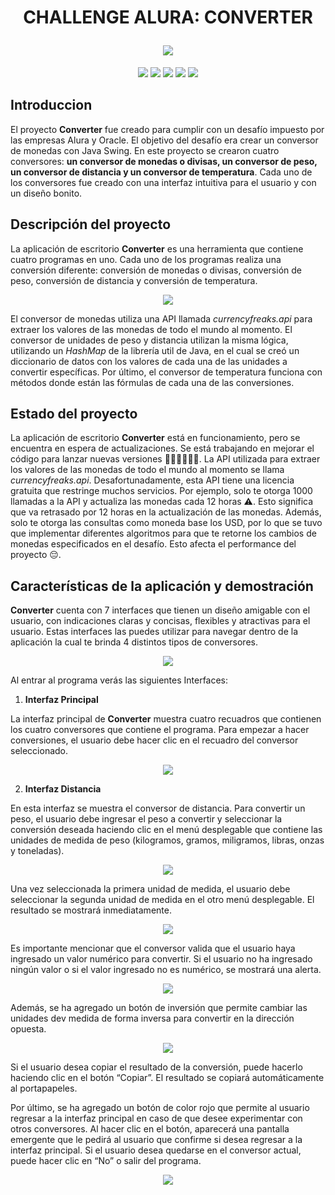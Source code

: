 <h1 align="center"><p align="center"> CHALLENGE ALURA: CONVERTER </p>
<img src="src/imagenes/imagenesReadme/PortadaConverter.png">
</h1>
<p align="center">
<img src="src/imagenes/imagenesReadme/relaease-date-july.svg">
<img src="src/imagenes/imagenesReadme/conversor-unidades.svg">
<a href = "https://docs.oracle.com/javase/7/docs/api/javax/swing/package-summary.html"><img src="src/imagenes/imagenesReadme/java-swing.svg"></a>
<a href = "https://currencyfreaks.com/documentation.html"><img src="src/imagenes/imagenesReadme/using-currencyfreaks.api.svg" ></a>
<a href = "https://docs.oracle.com/javase/8/docs/api/java/util/HashMap.html"><img src="src/imagenes/imagenesReadme/java-hashmap.svg"></a>
</p>

## Introduccion
<p>El proyecto <strong>Converter</strong> fue creado para cumplir con un desafío impuesto por las empresas Alura y Oracle. El objetivo del desafío era crear un conversor de monedas con Java Swing. En este proyecto se crearon cuatro conversores: <strong>un conversor de monedas o divisas, un conversor de peso, un conversor de distancia y un conversor de temperatura</strong>. Cada uno de los conversores fue creado con una interfaz intuitiva para el usuario y con un diseño bonito.</p>

## Descripción del proyecto


<p>La aplicación de escritorio <strong>Converter</strong> es una herramienta que contiene cuatro programas en uno. Cada uno de los programas realiza una conversión diferente: conversión de monedas o divisas, conversión de peso, conversión de distancia y conversión de temperatura.</p>

<p align="center"><img src="src/imagenes/imagenesReadme/converter.png"></p>

<p>El conversor de monedas utiliza una API llamada <em>currencyfreaks.api</em> para extraer los valores de las monedas de todo el mundo al momento. El conversor de unidades de peso y distancia utilizan la misma lógica, utilizando un <em>HashMap</em> de la librería util de Java, en el cual se creó un diccionario de datos con los valores de cada una de las unidades a convertir específicas. Por último, el conversor de temperatura funciona con métodos donde están las fórmulas de cada una de las conversiones.</p>

## Estado del proyecto

La aplicación de escritorio <strong>Converter</strong> está en funcionamiento, pero se encuentra en espera de actualizaciones. Se está trabajando en mejorar el código para lanzar nuevas versiones 👨🏼‍💻👨🏼‍🔧. La API utilizada para extraer los valores de las monedas de todo el mundo al momento se llama <em>currencyfreaks.api</em>. Desafortunadamente, esta API tiene una licencia gratuita que restringe muchos servicios. Por ejemplo, solo te otorga 1000 llamadas a la API y actualiza las monedas cada 12 horas ⚠️. Esto significa que va retrasado por 12 horas en la actualización de las monedas. Además, solo te otorga las consultas como moneda base los USD, por lo que se tuvo que implementar diferentes algoritmos para que te retorne los cambios de monedas especificados en el desafío. Esto afecta el performance del proyecto 😔.

## Características de la aplicación y demostración
<strong>Converter</strong> cuenta con 7 interfaces que tienen un diseño amigable con el usuario, con indicaciones claras y concisas, flexibles y atractivas para el usuario. Estas interfaces las puedes utilizar para navegar dentro de la aplicación la cual te brinda 4 distintos tipos de conversores.

<p align="center"><img src="src/imagenes/imagenesReadme/interfaces.gif"></p>

<p>Al entrar al programa verás las siguientes Interfaces:</p>

1) **Interfaz Principal**

La interfaz principal de **Converter** muestra cuatro recuadros que contienen los cuatro conversores que contiene el programa. Para empezar a hacer conversiones, el usuario debe hacer clic en el recuadro del conversor seleccionado.
<p align="center"><img src="src/imagenes/imagenesReadme/interfazPrincipal.gif"></p>

2) **Interfaz Distancia**

En esta interfaz se muestra el conversor de distancia. Para convertir un peso, el usuario debe ingresar el peso a convertir y seleccionar la conversión deseada haciendo clic en el menú desplegable que contiene las unidades de medida de peso (kilogramos, gramos, miligramos, libras, onzas y toneladas).

<p align="center"><img src="src/imagenes/imagenesReadme/Desplieguecombo.gif"></p>

Una vez seleccionada la primera unidad de medida, el usuario debe seleccionar la segunda unidad de medida en el otro menú desplegable. El resultado se mostrará inmediatamente.

<p align="center"><img src="src/imagenes/imagenesReadme/resultadoDistancia.gif"></p>

Es importante mencionar que el conversor valida que el usuario haya ingresado un valor numérico para convertir. Si el usuario no ha ingresado ningún valor o si el valor ingresado no es numérico, se mostrará una alerta.

<p align="center"><img src="src/imagenes/imagenesReadme/errorDistancia.png"></p>

Además, se ha agregado un botón de inversión que permite cambiar las unidades dev medida de forma inversa para convertir en la dirección opuesta.

<p align="center"><img src="src/imagenes/imagenesReadme/inversionDistancia.gif"></p>

Si el usuario desea copiar el resultado de la conversión, puede hacerlo haciendo clic en el botón “Copiar”. El resultado se copiará automáticamente al portapapeles.

Por último, se ha agregado un botón de color rojo que permite al usuario regresar a la interfaz principal en caso de que desee experimentar con otros conversores. Al hacer clic en el botón, aparecerá una pantalla emergente que le pedirá al usuario que confirme si desea regresar a la interfaz principal. Si el usuario desea quedarse en el conversor actual, puede hacer clic en “No” o salir del programa.

<p align="center"><img src="src/imagenes/imagenesReadme/regresarDistancia.png"></p>